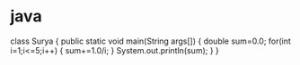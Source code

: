 # java
class Surya
{
public static void main(String args[])
{
double sum=0.0;
for(int i=1;i<=5;i++)
{
sum+=1.0/i;
}
System.out.println(sum);
}
}
